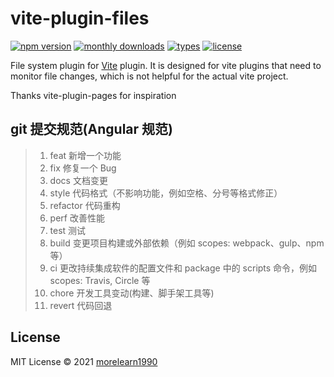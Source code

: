 # vite-plugin-files

[![npm version](https://badgen.net/npm/v/vite-plugin-files)](https://www.npmjs.com/package/vite-plugin-files)
[![monthly downloads](https://badgen.net/npm/dm/vite-plugin-files)](https://www.npmjs.com/package/vite-plugin-files)
[![types](https://badgen.net/npm/types/vite-plugin-files)](https://github.com/hannoeru/vite-plugin-files/blob/main/src/types.ts)
[![license](https://badgen.net/npm/license/vite-plugin-files)](https://github.com/hannoeru/vite-plugin-files/blob/main/LICENSE)

File system plugin for [Vite](https://github.com/vitejs/vite) plugin. It is designed for vite plugins that need to monitor file changes, which is not helpful for the actual vite project.

Thanks vite-plugin-pages for inspiration

## git 提交规范(Angular 规范)

> 1.  feat 新增一个功能
> 2.  fix 修复一个 Bug
> 3.  docs 文档变更
> 4.  style 代码格式（不影响功能，例如空格、分号等格式修正）
> 5.  refactor 代码重构
> 6.  perf 改善性能
> 7.  test 测试
> 8.  build 变更项目构建或外部依赖（例如 scopes: webpack、gulp、npm 等）
> 9.  ci 更改持续集成软件的配置文件和 package 中的 scripts 命令，例如 scopes: Travis, Circle 等
> 10. chore 开发工具变动(构建、脚手架工具等)
> 11. revert 代码回退

## License

MIT License © 2021 [morelearn1990](https://github.com/morelearn1990)
